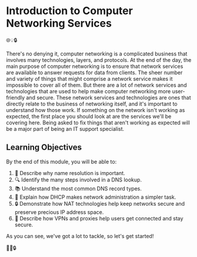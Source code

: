 # Introduction to Computer Networking Services

🌐💡🔒

There's no denying it, computer networking is a complicated business that involves many technologies, layers, and protocols. At the end of the day, the main purpose of computer networking is to ensure that network services are available to answer requests for data from clients. The sheer number and variety of things that might comprise a network service makes it impossible to cover all of them. But there are a lot of network services and technologies that are used to help make computer networking more user-friendly and secure. These network services and technologies are ones that directly relate to the business of networking itself, and it's important to understand how those work. If something on the network isn't working as expected, the first place you should look at are the services we'll be covering here. Being asked to fix things that aren't working as expected will be a major part of being an IT support specialist.

## Learning Objectives

By the end of this module, you will be able to:

1. 🎯 Describe why name resolution is important.
2. 🔍 Identify the many steps involved in a DNS lookup.
3. 📚 Understand the most common DNS record types.
4. 🏢 Explain how DHCP makes network administration a simpler task.
5. 🔒 Demonstrate how NAT technologies help keep networks secure and preserve precious IP address space.
6. 🔐 Describe how VPNs and proxies help users get connected and stay secure.

As you can see, we've got a lot to tackle, so let's get started!

🚀🌐🔒